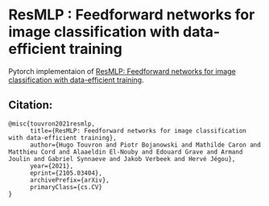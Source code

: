 # ResMLP : Feedforward networks for image classification with data-efficient training
Pytorch implementaion of [ResMLP: Feedforward networks for image classification with data-efficient training](https://arxiv.org/abs/2105.03404).

## Citation:
```
@misc{touvron2021resmlp,
      title={ResMLP: Feedforward networks for image classification with data-efficient training}, 
      author={Hugo Touvron and Piotr Bojanowski and Mathilde Caron and Matthieu Cord and Alaaeldin El-Nouby and Edouard Grave and Armand Joulin and Gabriel Synnaeve and Jakob Verbeek and Hervé Jégou},
      year={2021},
      eprint={2105.03404},
      archivePrefix={arXiv},
      primaryClass={cs.CV}
}
```
